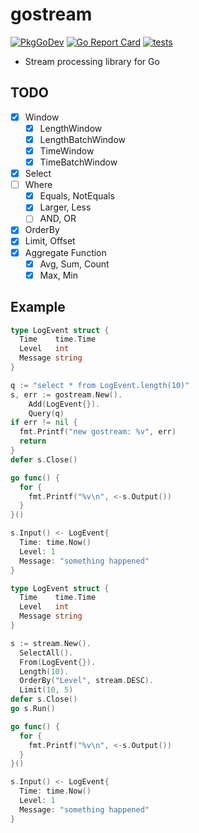 # gostream

[![PkgGoDev](https://pkg.go.dev/badge/github.com/itsubaki/gostream)](https://pkg.go.dev/github.com/itsubaki/gostream)
[![Go Report Card](https://goreportcard.com/badge/github.com/itsubaki/gostream?style=flat-square)](https://goreportcard.com/report/github.com/itsubaki/gostream)
[![tests](https://github.com/itsubaki/gostream/workflows/tests/badge.svg?branch=main)](https://github.com/itsubaki/gostream/actions)

- Stream processing library for Go

## TODO

- [x] Window
  - [x] LengthWindow
  - [x] LengthBatchWindow
  - [x] TimeWindow
  - [x] TimeBatchWindow
- [x] Select
- [ ] Where
  - [x] Equals, NotEquals
  - [x] Larger, Less
  - [ ] AND, OR
- [x] OrderBy
- [x] Limit, Offset
- [x] Aggregate Function
  - [x] Avg, Sum, Count
  - [x] Max, Min

## Example

```go
type LogEvent struct {
  Time    time.Time
  Level   int
  Message string
}

q := "select * from LogEvent.length(10)"
s, err := gostream.New().
    Add(LogEvent{}).
    Query(q)
if err != nil {
  fmt.Printf("new gostream: %v", err)
  return
}
defer s.Close()

go func() {
  for {
    fmt.Printf("%v\n", <-s.Output())
  }
}()

s.Input() <- LogEvent{
  Time: time.Now()
  Level: 1
  Message: "something happened"
}
```

```go
type LogEvent struct {
  Time    time.Time
  Level   int
  Message string
}

s := stream.New().
  SelectAll().
  From(LogEvent{}).
  Length(10).
  OrderBy("Level", stream.DESC).
  Limit(10, 5)
defer s.Close()
go s.Run()

go func() {
  for {
    fmt.Printf("%v\n", <-s.Output())
  }
}()

s.Input() <- LogEvent{
  Time: time.Now()
  Level: 1
  Message: "something happened"
}
```
